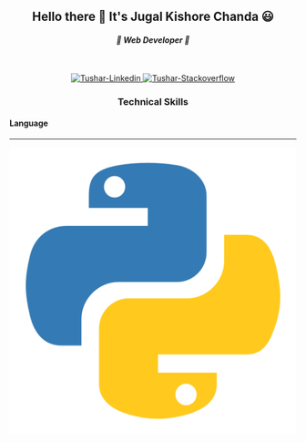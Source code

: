 <script src="https://kit.fontawesome.com/9ec2b217e3.js" crossorigin="anonymous"></script>

<h2 align="center">Hello there 👋 It's Jugal Kishore Chanda 😃 </h2>
<h4 align="center"><i> 🌱 Web Developer 🌱</i></h4>
<br>
<p align="center">
  <a href="https://www.linkedin.com/in/jugal-kishore-chanda/" target="_blank">
  <img alt="Tushar-Linkedin" src="https://cdn4.iconfinder.com/data/icons/social-messaging-ui-color-shapes-2-free/128/social-linkedin-circle-512.png" width="30" height="30" >
  </a>
  
  <a href="https://stackoverflow.com/users/12183206/jugal-kishore-chanda" target="_blank">
    <img alt="Tushar-Stackoverflow" src="https://cdn2.iconfinder.com/data/icons/social-icons-color/512/stackoverflow-512.png" width="30" height="30" >
  </a>
</p>

<p align="center">
  
  <h3 align="center">Technical Skills</h3>
  <h4>Language</h4>
  <hr>
  <img src="images/python.png" alt="">
  
  
</p>

